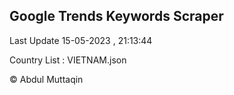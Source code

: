 

## Google Trends Keywords Scraper 
 
Last Update 15-05-2023 , 21:13:44

Country List :
VIETNAM.json



© Abdul Muttaqin 
